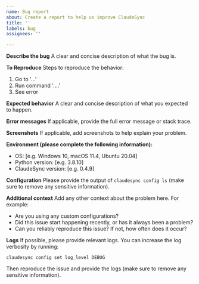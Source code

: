```yaml
---
name: Bug report
about: Create a report to help us improve ClaudeSync
title: ''
labels: bug
assignees: ''

---
```


**Describe the bug**
A clear and concise description of what the bug is.

**To Reproduce**
Steps to reproduce the behavior:
1. Go to '...'
2. Run command '....'
3. See error

**Expected behavior**
A clear and concise description of what you expected to happen.

**Error messages**
If applicable, provide the full error message or stack trace.

**Screenshots**
If applicable, add screenshots to help explain your problem.

**Environment (please complete the following information):**
 - OS: [e.g. Windows 10, macOS 11.4, Ubuntu 20.04]
 - Python version: [e.g. 3.8.10]
 - ClaudeSync version: [e.g. 0.4.9]

**Configuration**
Please provide the output of `claudesync config ls` (make sure to remove any sensitive information).

**Additional context**
Add any other context about the problem here. For example:
- Are you using any custom configurations?
- Did this issue start happening recently, or has it always been a problem?
- Can you reliably reproduce this issue? If not, how often does it occur?

**Logs**
If possible, please provide relevant logs. You can increase the log verbosity by running:
```
claudesync config set log_level DEBUG
```
Then reproduce the issue and provide the logs (make sure to remove any sensitive information).
